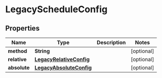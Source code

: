 

# LegacyScheduleConfig

## Properties

Name | Type | Description | Notes
------------ | ------------- | ------------- | -------------
**method** | **String** |  |  [optional]
**relative** | [**LegacyRelativeConfig**](LegacyRelativeConfig.md) |  |  [optional]
**absolute** | [**LegacyAbsoluteConfig**](LegacyAbsoluteConfig.md) |  |  [optional]



